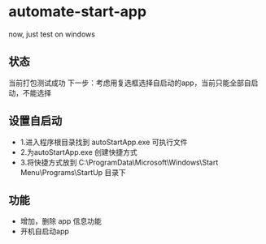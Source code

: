 # automate-start-app
now, just test on windows

## 状态
当前打包测试成功
下一步：考虑用复选框选择自启动的app，当前只能全部自启动，不能选择

## 设置自启动
* 1.进入程序根目录找到 autoStartApp.exe 可执行文件
* 2.为autoStartApp.exe 创建快捷方式
* 3.将快捷方式放到 C:\ProgramData\Microsoft\Windows\Start Menu\Programs\StartUp 目录下
## 功能
* 增加，删除 app 信息功能
* 开机自启动app